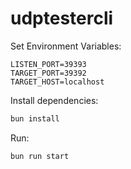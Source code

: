 # udptestercli
Set Environment Variables:

```env
LISTEN_PORT=39393
TARGET_PORT=39392
TARGET_HOST=localhost
```

Install dependencies:

```bash
bun install
```

Run:

```bash
bun run start
```
